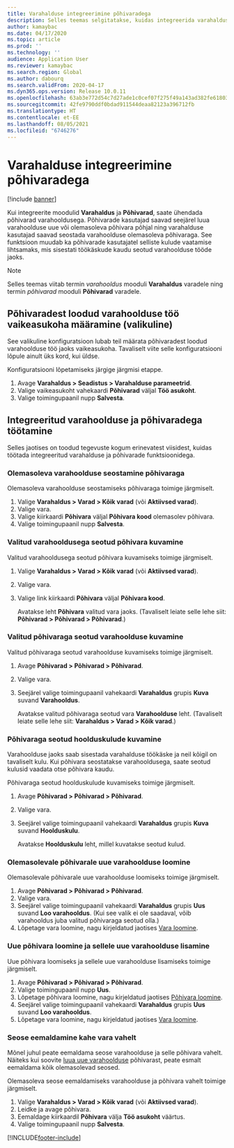```yaml
---
title: Varahalduse integreerimine põhivaradega
description: Selles teemas selgitatakse, kuidas integreerida varahaldus- ja põhivarade mooduleid, et saaksite ühendada põhivarad varahooldusega.
author: kamaybac
ms.date: 04/17/2020
ms.topic: article
ms.prod: ''
ms.technology: ''
audience: Application User
ms.reviewer: kamaybac
ms.search.region: Global
ms.author: dabourq
ms.search.validFrom: 2020-04-17
ms.dyn365.ops.version: Release 10.0.11
ms.openlocfilehash: 63ab3e772d54c7d27ade1c0cef07f275f49a143ad382fe618035117bca2cd43d
ms.sourcegitcommit: 42fe9790ddf0bdad911544deaa82123a396712fb
ms.translationtype: HT
ms.contentlocale: et-EE
ms.lasthandoff: 08/05/2021
ms.locfileid: "6746276"
---
```

# <a name="integrate-asset-management-with-fixed-assets"></a>Varahalduse integreerimine põhivaradega

[!include [banner](../../includes/banner.md)]

Kui integreerite moodulid **Varahaldus** ja **Põhivarad**, saate ühendada põhivarad varahooldusega. Põhivarade kasutajad saavad seejärel luua varahoolduse uue või olemasoleva põhivara põhjal ning varahalduse kasutajad saavad seostada varahoolduse olemasoleva põhivaraga. See funktsioon muudab ka põhivarade kasutajatel selliste kulude vaatamise lihtsamaks, mis sisestati töökäskude kaudu seotud varahoolduse tööde jaoks.

> [!NOTE]
> Selles teemas viitab termin *varahooldus* mooduli **Varahaldus** varadele ning termin *põhivarad* mooduli **Põhivarad** varadele.

## <a name="set-a-default-location-for-new-maintenance-assets-that-are-created-from-fixed-assets-optional"></a>Põhivaradest loodud varahoolduse töö vaikeasukoha määramine (valikuline)

See valikuline konfiguratsioon lubab teil määrata põhivaradest loodud varahoolduse töö jaoks vaikeasukoha. Tavaliselt viite selle konfiguratsiooni lõpule ainult üks kord, kui üldse.

Konfiguratsiooni lõpetamiseks järgige järgmisi etappe.

1. Avage **Varahaldus \> Seadistus \> Varahalduse parameetrid**.
1. Valige vaikeasukoht vahekaardi **Põhivarad** väljal **Töö asukoht**.
1. Valige toimingupaanil nupp **Salvesta**.

## <a name="work-with-integrated-maintenance-assets-and-fixed-assets"></a>Integreeritud varahoolduse ja põhivaradega töötamine

Selles jaotises on toodud tegevuste kogum erinevatest viisidest, kuidas töötada integreeritud varahalduse ja põhivarade funktsioonidega.

### <a name="associate-an-existing-maintenance-asset-with-a-fixed-asset"></a>Olemasoleva varahoolduse seostamine põhivaraga

Olemasoleva varahoolduse seostamiseks põhivaraga toimige järgmiselt.

1. Valige **Varahaldus \> Varad \> Kõik varad** (või **Aktiivsed varad**).
1. Valige vara.
1. Valige kiirkaardi **Põhivara** väljal **Põhivara kood** olemasolev põhivara.
1. Valige toimingupaanil nupp **Salvesta**.

### <a name="view-the-fixed-asset-that-is-associated-with-a-selected-maintenance-asset"></a>Valitud varahooldusega seotud põhivara kuvamine

Valitud varahooldusega seotud põhivara kuvamiseks toimige järgmiselt.

1. Valige **Varahaldus \> Varad \> Kõik varad** (või **Aktiivsed varad**).
1. Valige vara.
1. Valige link kiirkaardi **Põhivara** väljal **Põhivara kood**.

    Avatakse leht **Põhivara** valitud vara jaoks. (Tavaliselt leiate selle lehe siit: **Põhivarad \> Põhivarad \> Põhivarad**.)

### <a name="view-the-maintenance-asset-that-is-associated-with-a-selected-fixed-asset"></a>Valitud põhivaraga seotud varahoolduse kuvamine

Valitud põhivaraga seotud varahoolduse kuvamiseks toimige järgmiselt.

1. Avage **Põhivarad \> Põhivarad \> Põhivarad**.
1. Valige vara.
1. Seejärel valige toimingupaanil vahekaardi **Varahaldus** grupis **Kuva** suvand **Varahooldus**.

    Avatakse valitud põhivaraga seotud vara **Varahoolduse** leht. (Tavaliselt leiate selle lehe siit: **Varahaldus \> Varad \> Kõik varad**.)

### <a name="view-maintenance-costs-that-are-associated-with-a-fixed-asset"></a>Põhivaraga seotud hoolduskulude kuvamine

Varahoolduse jaoks saab sisestada varahalduse töökäske ja neil kõigil on tavaliselt kulu. Kui põhivara seostatakse varahooldusega, saate seotud kulusid vaadata otse põhivara kaudu.

Põhivaraga seotud hoolduskulude kuvamiseks toimige järgmiselt.

1. Avage **Põhivarad \> Põhivarad \> Põhivarad**.
1. Valige vara.
1. Seejärel valige toimingupaanil vahekaardi **Varahaldus** grupis **Kuva** suvand **Hoolduskulu**.

    Avatakse **Hoolduskulu** leht, millel kuvatakse seotud kulud.

### <a name="create-a-new-maintenance-asset-for-an-existing-fixed-asset"></a><a name="new-maintenance-from-fixed"></a>Olemasolevale põhivarale uue varahoolduse loomine

Olemasolevale põhivarale uue varahoolduse loomiseks toimige järgmiselt.

1. Avage **Põhivarad \> Põhivarad \> Põhivarad**.
1. Valige vara.
1. Seejärel valige toimingupaanil vahekaardi **Varahaldus** grupis **Uus** suvand **Loo varahooldus**. (Kui see valik ei ole saadaval, võib varahooldus juba valitud põhivaraga seotud olla.)
1. Lõpetage vara loomine, nagu kirjeldatud jaotises [Vara loomine](../objects/create-an-object.md).

### <a name="create-a-new-fixed-asset-and-add-a-new-maintenance-asset-for-it"></a>Uue põhivara loomine ja sellele uue varahoolduse lisamine

Uue põhivara loomiseks ja sellele uue varahoolduse lisamiseks toimige järgmiselt.

1. Avage **Põhivarad \> Põhivarad \> Põhivarad**.
1. Valige toimingupaanil nupp **Uus**.
1. Lõpetage põhivara loomine, nagu kirjeldatud jaotises [Põhivara loomine](../../../finance/fixed-assets/tasks/create-fixed-asset.md).
1. Seejärel valige toimingupaanil vahekaardi **Varahaldus** grupis **Uus** suvand **Loo varahooldus**.
1. Lõpetage vara loomine, nagu kirjeldatud jaotises [Vara loomine](../objects/create-an-object.md).

### <a name="remove-the-association-between-two-assets"></a>Seose eemaldamine kahe vara vahelt

Mõnel juhul peate eemaldama seose varahoolduse ja selle põhivara vahelt. Näiteks kui soovite [luua uue varahoolduse](#new-maintenance-from-fixed) põhivarast, peate esmalt eemaldama kõik olemasolevad seosed.

Olemasoleva seose eemaldamiseks varahoolduse ja põhivara vahelt toimige järgmiselt.

1. Valige **Varahaldus \> Varad \> Kõik varad** (või **Aktiivsed varad**).
1. Leidke ja avage põhivara.
1. Eemaldage kiirkaardil **Põhivara** välja **Töö asukoht** väärtus.
1. Valige toimingupaanil nupp **Salvesta**.


[!INCLUDE[footer-include](../../../includes/footer-banner.md)]